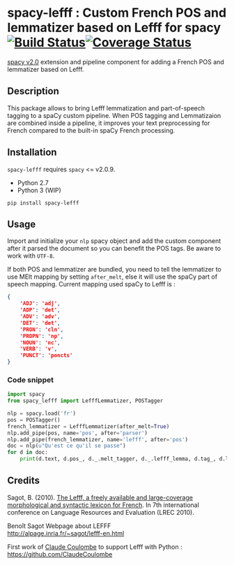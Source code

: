 # spacy-lefff : Custom French POS and lemmatizer based on Lefff for spacy [![Build Status](https://travis-ci.org/sammous/spacy-lefff.svg?branch=master)](https://travis-ci.org/sammous/spacy-lefff)[![Coverage Status](https://codecov.io/gh/sammous/spacy-lefff/badge.svg?branch=master)](https://codecov.io/gh/sammous/spacy-lefff?branch=master)

[spacy v2.0](https://spacy.io/usage/v2) extension and pipeline component for adding a French POS and lemmatizer based on Lefff.

## Description

This package allows to bring Lefff lemmatization and part-of-speech tagging to a spaCy custom pipeline.
When POS tagging and Lemmatizaion are combined inside a pipeline, it improves your text preprocessing for French compared to the built-in spaCy French processing.

## Installation

`spacy-lefff` requires `spacy` <= v2.0.9.
- Python 2.7
- Python 3 (WIP)

```
pip install spacy-lefff
```

## Usage

Import and initialize your `nlp` spacy object and add the custom component after it parsed the document so you can benefit the POS tags.
Be aware to work with `UTF-8`.

If both POS and lemmatizer are bundled, you need to tell the lemmatizer to use MElt mapping by setting `after_melt`, else it will use the spaCy part of speech mapping.
Current mapping used spaCy to Lefff is :

```json
{
    'ADJ': 'adj',
    'ADP': 'det',
    'ADV': 'adv',
    'DET': 'det',
    'PRON': 'cln',
    'PROPN': 'np',
    'NOUN': 'nc',
    'VERB': 'v',
    'PUNCT': 'poncts'
}
```

### Code snippet

```python
import spacy
from spacy_lefff import LefffLemmatizer, POSTagger

nlp = spacy.load('fr')
pos = POSTagger()
french_lemmatizer = LefffLemmatizer(after_melt=True)
nlp.add_pipe(pos, name='pos', after='parser')
nlp.add_pipe(french_lemmatizer, name='lefff', after='pos')
doc = nlp(u"Qu'est ce qu'il se passe")
for d in doc:
    print(d.text, d.pos_, d._.melt_tagger, d._.lefff_lemma, d.tag_, d.lemma_)
```
## Credits

Sagot, B. (2010). [The Lefff, a freely available and large-coverage morphological and syntactic lexicon for French](https://hal.inria.fr/inria-00521242/). In 7th international conference on Language Resources and Evaluation (LREC 2010).

Benoît Sagot Webpage about LEFFF<br/>
http://alpage.inria.fr/~sagot/lefff-en.html<br/>

First work of [Claude Coulombe](https://github.com/ClaudeCoulombe) to support Lefff with Python : https://github.com/ClaudeCoulombe
